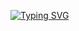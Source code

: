 [![Typing SVG](https://readme-typing-svg.demolab.com/?font=Fire+code&size=50&pause=1000&color=09F702&width=435&lines=alfar0x)](https://git.io/typing-svg)
